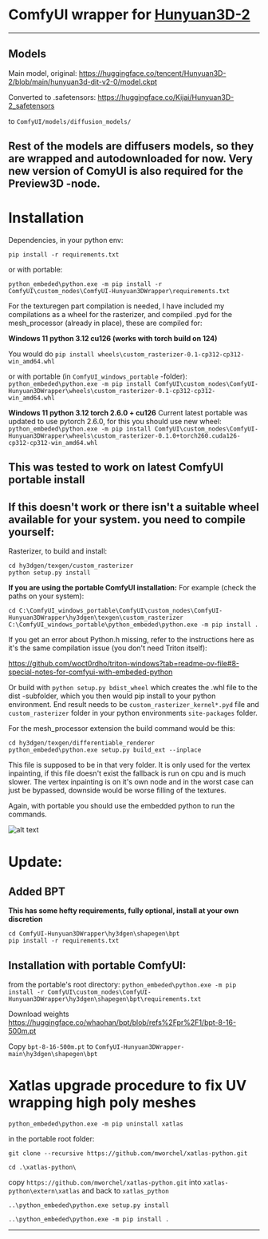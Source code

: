 
# ComfyUI wrapper for [Hunyuan3D-2](https://github.com/Tencent/Hunyuan3D-2)
---

## Models
Main model, original: https://huggingface.co/tencent/Hunyuan3D-2/blob/main/hunyuan3d-dit-v2-0/model.ckpt

Converted to .safetensors: https://huggingface.co/Kijai/Hunyuan3D-2_safetensors

to `ComfyUI/models/diffusion_models/`

Rest of the models are diffusers models, so they are wrapped and autodownloaded for now. Very new version of ComyUI is also required for the Preview3D -node.
---

# Installation
Dependencies, in your python env:

`pip install -r requirements.txt`

or with portable:

`python_embeded\python.exe -m pip install -r ComfyUI\custom_nodes\ComfyUI-Hunyuan3DWrapper\requirements.txt`


For the texturegen part compilation is needed, I have included my compilations as a wheel for the rasterizer, and compiled .pyd for the mesh_processor (already in place), these are compiled for:

**Windows 11 python 3.12 cu126 (works with torch build on 124)**

You would do `pip install wheels\custom_rasterizer-0.1-cp312-cp312-win_amd64.whl`

or with portable (in `ComfyUI_windows_portable` -folder):
`python_embeded\python.exe -m pip install ComfyUI\custom_nodes\ComfyUI-Hunyuan3DWrapper\wheels\custom_rasterizer-0.1-cp312-cp312-win_amd64.whl`

**Windows 11 python 3.12 torch 2.6.0 + cu126**
Current latest portable was updated to use pytorch 2.6.0, for this you should use new wheel:
`python_embeded\python.exe -m pip install ComfyUI\custom_nodes\ComfyUI-Hunyuan3DWrapper\wheels\custom_rasterizer-0.1.0+torch260.cuda126-cp312-cp312-win_amd64.whl`

This was tested to work on latest ComfyUI portable install
---

## If this doesn't work or there isn't a suitable wheel available for your system. you need to compile yourself:

Rasterizer, to build and install:

```
cd hy3dgen/texgen/custom_rasterizer
python setup.py install
```

**If you are using the portable ComfyUI installation:**
For example (check the paths on your system):
```
cd C:\ComfyUI_windows_portable\ComfyUI\custom_nodes\ComfyUI-Hunyuan3DWrapper\hy3dgen\texgen\custom_rasterizer
C:\ComfyUI_windows_portable\python_embeded\python.exe -m pip install .
```

If you get an error about Python.h missing, refer to the instructions here as it's the same compilation issue (you don't need Triton itself):

https://github.com/woct0rdho/triton-windows?tab=readme-ov-file#8-special-notes-for-comfyui-with-embeded-python


Or build with `python setup.py bdist_wheel` which creates the .whl file to the dist -subfolder, which you then would pip install to your python environment. 
End result needs to be `custom_rasterizer_kernel*.pyd` file and `custom_rasterizer` folder in your python environments `site-packages` folder.

For the mesh_processor extension the build command would be this:
```
cd hy3dgen/texgen/differentiable_renderer
python_embeded\python.exe setup.py build_ext --inplace
```
This file is supposed to be in that very folder. It is only used for the vertex inpainting, if this file doesn't exist the fallback is run on cpu and is much slower. The vertex inpainting is on it's own node and in the worst case can just be bypassed, downside would be worse filling of the textures.

Again, with portable you should use the embedded python to run the commands.

![alt text](example_workflows/example_workflow.png)

# Update:

## Added BPT

**This has some hefty requirements, fully optional, install at your own discretion**
```
cd ComfyUI-Hunyuan3DWrapper\hy3dgen\shapegen\bpt
pip install -r requirements.txt
```

## Installation with portable ComfyUI:
from the portable's root directory:
`python_embeded\python.exe -m pip install -r ComfyUI\custom_nodes\ComfyUI-Hunyuan3DWrapper\hy3dgen\shapegen\bpt\requirements.txt`

Download weights <https://huggingface.co/whaohan/bpt/blob/refs%2Fpr%2F1/bpt-8-16-500m.pt>

Copy `bpt-8-16-500m.pt` to `ComfyUI-Hunyuan3DWrapper-main\hy3dgen\shapegen\bpt`

# Xatlas upgrade procedure to fix UV wrapping high poly meshes

`python_embeded\python.exe -m pip uninstall xatlas`

in the portable root folder:

`git clone --recursive https://github.com/mworchel/xatlas-python.git`

`cd .\xatlas-python\`

copy `https://github.com/mworchel/xatlas-python.git` into `xatlas-python\extern\xatlas` and back to `xatlas_python`

`..\python_embeded\python.exe setup.py install`

`..\python_embeded\python.exe -m pip install .`

---
